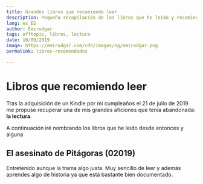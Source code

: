 ```yaml
---
title: Grandes libros que recomiendo leer
description: Pequeña recopilación de los libros que he leído y recomiendo
lang: es_ES
author: Emirodgar
tags: offtopic, libros, lectura
date: 10/09/2019
image: https://emirodgar.com/cdn/images/og/emirodgar.png
permalink: libros-recomendados

---
```


# Libros que recomiendo leer

Tras la adquisición de un Kindle por mi cumpleaños el 21 de julio de 2019 me propuse recuperar una de mis grandes aficiones que tenía abandonada: **la lectura**.

A continuación iré nombrando los libros que he leído desde entonces y alguna

## El asesinato de Pitágoras (02019)

Entretenido aunque la trama algo justa. Muy sencillo de leer y además aprendes algo de historia ya que está bastante bien documentado.
<!--stackedit_data:
eyJoaXN0b3J5IjpbLTUwNDg4NzQyMl19
-->